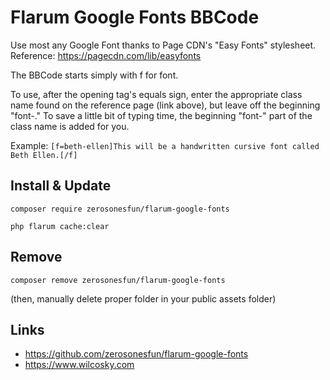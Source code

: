 # Flarum Google Fonts BBCode
Use most any Google Font thanks to Page CDN's "Easy Fonts" stylesheet.
Reference: https://pagecdn.com/lib/easyfonts

The BBCode starts simply with f for font.

To use, after the opening tag's equals sign, enter the appropriate class name found on the reference page (link above), but leave off the beginning "font-." To save a little bit of typing time, the beginning "font-" part of the class name is added for you. 

Example:
`[f=beth-ellen]This will be a handwritten cursive font called Beth Ellen.[/f]`

## Install & Update
`composer require zerosonesfun/flarum-google-fonts`

`php flarum cache:clear`

## Remove
`composer remove zerosonesfun/flarum-google-fonts`

(then, manually delete proper folder in your public assets folder)

## Links
- https://github.com/zerosonesfun/flarum-google-fonts
- https://www.wilcosky.com
